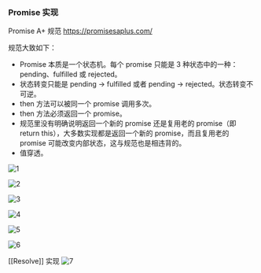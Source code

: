 ### Promise 实现

Promise A+ 规范 https://promisesaplus.com/

规范大致如下：

- Promise 本质是一个状态机。每个 promise 只能是 3 种状态中的一种：pending、fulfilled 或 rejected。
- 状态转变只能是 pending -> fulfilled 或者 pending -> rejected。状态转变不可逆。
- then 方法可以被同一个 promise 调用多次。
- then 方法必须返回一个 promise。
- 规范里没有明确说明返回一个新的 promise 还是复用老的 promise（即 return this），大多数实现都是返回一个新的 promise，而且复用老的 promise 可能改变内部状态，这与规范也是相违背的。
- 值穿透。

![1](https://pic3.zhimg.com/v2-1abae5c06f4717f0049fc6b7bb04b3da_r.jpg)

![2](https://pic4.zhimg.com/v2-755063b7ed8e8821fefff21bab64956f_r.jpg)

![3](https://pic4.zhimg.com/v2-46d25b48d50265bde7be6bc190d4eb13_b.jpg)

![4](https://pic3.zhimg.com/v2-699b592ec942cb9670e4feb1ec73b452_b.jpg)

![5](https://pic4.zhimg.com/v2-9594b816c81c305abf340cfb652ee1e3_r.jpg)

![6](https://pic4.zhimg.com/v2-e699f64d02ed7ae6c122fd28a7051b27_b.jpg)

[[Resolve]] 实现
![7](https://pic4.zhimg.com/v2-7eef5ccbffd5d619ec08ba231e273d57_r.jpg)
